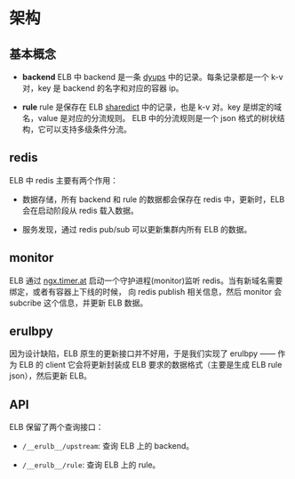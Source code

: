 # 架构

## 基本概念

* **backend** ELB 中 backend 是一条 [dyups](https://github.com/yzprofile/ngx_http_dyups_module) 中的记录。每条记录都是一个 k-v 对，key 是 backend 的名字和对应的容器 ip。

* **rule** rule 是保存在 ELB [sharedict](https://github.com/openresty/lua-nginx-module#ngxshareddict) 中的记录，也是 k-v 对。key 是绑定的域名，value 是对应的分流规则。 ELB 中的分流规则是一个 json 格式的树状结构，它可以支持多级条件分流。

## redis

ELB 中 redis 主要有两个作用：

* 数据存储，所有 backend 和 rule 的数据都会保存在 redis 中，更新时，ELB 会在启动阶段从 redis 载入数据。

* 服务发现，通过 redis pub/sub 可以更新集群内所有 ELB 的数据。

## monitor

ELB 通过 [ngx.timer.at](https://github.com/openresty/lua-nginx-module#ngxtimerat) 启动一个守护进程(monitor)监听 redis。当有新域名需要绑定，或者有容器上下线的时候， 向 redis publish 相关信息，然后 monitor 会 subcribe 这个信息，并更新 ELB 数据。

## erulbpy

因为设计缺陷，ELB 原生的更新接口并不好用，于是我们实现了 erulbpy —— 作为 ELB 的 client 它会将更新封装成 ELB 要求的数据格式（主要是生成 ELB rule json），然后更新 ELB。

## API

ELB 保留了两个查询接口：

* `/__erulb__/upstream`: 查询 ELB 上的 backend。

* `/__erulb__/rule`: 查询 ELB 上的 rule。